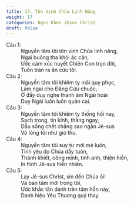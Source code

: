 ```yaml
---
title: 17. Tôn Vinh Chúa Linh Năng
weight: 17
categories: Ngợi Khen Jêsus Christ
draft: false
---
```

<dl><dt>Câu 1:</dt><dd data-verse="1">Nguyền tâm tôi tôn vinh Chúa linh năng, <br/>Ngài buông tha khỏi ác căn, <br/>Ước cảm xúc huyết Chiên Con trọn đời, <br/>Tuôn tràn ra ân cứu tôi. </dd><dt>Câu 2:</dt><dd data-verse="2">Nguyền tâm tôi khiêm ty mãi quy phục, <br/>Làm ngai cho Đấng Cứu chuộc, <br/>Ở đấy duy nghe thanh âm Ngài hoài <br/>Duy Ngài luôn luôn quản cai. </dd><dt>Câu 3:</dt><dd data-verse="3">Nguyền tâm tôi khiêm ty thống hối nay, <br/>Sạch trong, tin kính, thẳng ngay, <br/>Dẫu sống chết chẳng sao ngăn Jê-sus <br/>Vô lòng tôi như gió thu. </dd><dt>Câu 4:</dt><dd data-verse="4">Nguyền tâm tôi suy tư mới mẻ luôn, <br/>Tình yêu do Chúa dẫy tuôn, <br/>Thánh khiết, công minh, tinh anh, thiện hiền, <br/>In hình Jê-sus hiển nhiên. </dd><dt>Câu 5:</dt><dd data-verse="5">Lạy Jê-sus Christ, xin đến Chúa ôi! <br/>Và ban tâm mới trong tôi, <br/>Ước khắc tân danh trên tâm hồn này, <br/>Danh hiệu Yêu Thương quý thay. </dd></dl>